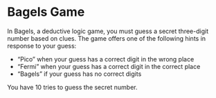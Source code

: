 # Bagels Game
In Bagels, a deductive logic game, you must guess a secret three-digit number based on clues. The game offers one of the following hints in response to your guess: 
- “Pico” when your guess has a correct digit in the wrong place
- “Fermi” when your guess has a correct digit in the correct place 
- “Bagels” if your guess has no correct digits 

You have 10 tries to guess the secret number.
